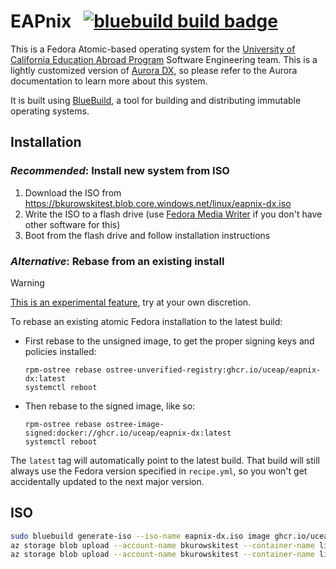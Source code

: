 # EAPnix &nbsp; [![bluebuild build badge](https://github.com/UCEAP/eapnix/actions/workflows/build.yml/badge.svg)](https://github.com/UCEAP/eapnix/actions/workflows/build.yml)

This is a Fedora Atomic-based operating system for the [University of California Education Abroad Program](https://uceap.universityofcalifornia.edu/) Software Engineering team. This is a lightly customized version of [Aurora DX](https://getaurora.dev/), so please refer to the Aurora documentation to learn more about this system.

It is built using [BlueBuild](https://blue-build.org), a tool for building and distributing immutable operating systems.

## Installation

### _Recommended_: Install new system from ISO

1. Download the ISO from https://bkurowskitest.blob.core.windows.net/linux/eapnix-dx.iso
2. Write the ISO to a flash drive (use [Fedora Media Writer](https://fedoraproject.org/atomic-desktops/kinoite/download) if you don't have other software for this)
3. Boot from the flash drive and follow installation instructions

### _Alternative_: Rebase from an existing install

> [!WARNING]  
> [This is an experimental feature](https://www.fedoraproject.org/wiki/Changes/OstreeNativeContainerStable), try at your own discretion.

To rebase an existing atomic Fedora installation to the latest build:

- First rebase to the unsigned image, to get the proper signing keys and policies installed:
  ```
  rpm-ostree rebase ostree-unverified-registry:ghcr.io/uceap/eapnix-dx:latest
  systemctl reboot
  ```
- Then rebase to the signed image, like so:
  ```
  rpm-ostree rebase ostree-image-signed:docker://ghcr.io/uceap/eapnix-dx:latest
  systemctl reboot
  ```

The `latest` tag will automatically point to the latest build. That build will still always use the Fedora version specified in `recipe.yml`, so you won't get accidentally updated to the next major version.

## ISO

```bash
sudo bluebuild generate-iso --iso-name eapnix-dx.iso image ghcr.io/uceap/eapnix-dx
az storage blob upload --account-name bkurowskitest --container-name linux --overwrite --file eapnix-dx.iso
az storage blob upload --account-name bkurowskitest --container-name linux --overwrite --file eapnix-dx.iso-CHECKSUM
```
